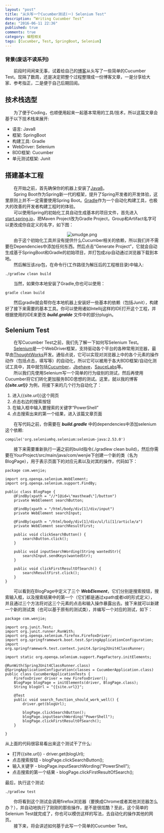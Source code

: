 ```yaml
---
layout: "post"
title: "从头写一个Cucumber测试(一) Selenium Test"
description: “Writing Cucumber Test”
date: "2016-06-11 22:36"
published: true
comments: true
category: 编程相关
tags: [Cucumber, Test, SpringBoot, Selenium]
---
```

### 背景(废话不读系列)
&emsp;&emsp;前段时间闲来无事，试着给自己的[博客]({{site.url}})从头写了一些简单的Cucumber Test。现隔了数周，还是决定把整个过程整理成一份博客文章，一是分享给大家、参考指正，二是便于自己后期回阅。

<!--more-->

## 技术栈选型
&emsp;&emsp;为了便于Coding，也顺便用起来一起基本常用的工具/技术，所以这篇文章会基于以下技术栈来展开:

- 语言: Java8
- 框架: SpringBoot
- 构建工具: Gradle
- WebDriver: Selenium
- BDD框架: Cucumber
- 单元测试框架: Junit

## 搭建基本工程
&emsp;&emsp;在开始之前，首先确保你的机器上安装了[Java8](http://www.oracle.com/technetwork/java/javase/downloads/jdk8-downloads-2133151.html)。<br/>
&emsp;&emsp;Spring Boot作为Spring新一代的框架，提升了Spring开发者的开发体验，这里原则上并不一定需要使用Spring Boot。[Gradle]((http://gradle.org/))作为一个自动化构建工具，也极大的改善的开发者构建工程时的体验。<br/>
&emsp;&emsp;可以使用Spring的初始化工具自动生成基本的项目文件，首先进入[start.spring.io](https://start.spring.io/)，把Maven Project改为Gradle Project，Group和Artifact名字可以更改成你自定义的名字，如下图：
<center><img class="center" src="{{ site.url }}/images/2016/cucumber01.png" alt="smudge.png"></center>
&emsp;&emsp;由于这个初始化工具并没有提供什么Cucumber相关的依赖，所以我们并不需要在Dependencies中添加任何东西。然后点击“Generate Project”，它就会自动生成基于SpringBoot和Gradle的初始项目，并打包成zip自动通过浏览器下载到本地。<br/>
&emsp;&emsp;然后解压该zip包，在命令行(工作路径为解压后的工程根目录)中输入:

```
./gradlew clean build
```

&emsp;&emsp;当然，如果你本地安装了Gradle,你也可以使用：

```
gradle clean build
```
&emsp;&emsp;然后gradle就会帮你在本地机器上安装好一些基本的依赖（包括Junit），构建好了接下来需要的基本工具。你可以使用诸如Intellij这样的IDE打开这个工程，并根据使用的IDE来更改 ___build.gralde___ 文件中的部分plugin。

## Selenium Test
&emsp;&emsp;在写Cucumber Test之前，我们先了解一下如何写Selenium Test。<br/>
&emsp;&emsp;[Selenium](http://www.seleniumhq.org/)是一个WebDriver框架，支持驱动各个平台的各种常用浏览器，最早由[ThoughtWorks](https://thoughtworks.com)开发。通俗点说，它可以实现对浏览器上中的各个元素的操作动作（包括点击，填写等）的自动化，所以它可以被用于各大BDD框架/自动化测试工具中，其中就包括[Cucumber](https://cucumber.io/)，[Jbehave](http://jbehave.org/)，[SauceLabs](https://saucelabs.com/)等。<br/>
&emsp;&emsp;所以我们先使用Selenium写一个简单的行为级别的测试，然后再使用Cucumber将它们转化更加服务BDD思想的测试。这里，就以我的博客 ___{{site.url}}___ 为例，将接下来的几个行为自动化了：

 1. 进入{{site.url}}这个网页
 2. 点击右边的搜索按钮
 3. 在输入框中输入要搜索的关键字“PowerShell”
 4. 点击搜索出来的第一个结果，进入该篇文章页面

&emsp;&emsp;在写代码之前，你需要在 ___build.gradle___ 中的dependencies中添加selenium这个依赖:

```
compile('org.seleniumhq.selenium:selenium-java:2.53.0')
```

&emsp;&emsp;接下来需要重新执行一遍之前的build指令(./gradlew clean build)，然后你需要在YourProject/src/main/java/com/wenjie下创建一个新的类（名为BlogPage），用于表示页面下的对应元素以及对其的操作，代码如下：

```
package com.wenjie;

import org.openqa.selenium.WebElement;
import org.openqa.selenium.support.FindBy;

public class BlogPage {
    @FindBy(xpath = "//*[@id=\"masthead\"]/button")
    private WebElement searchButton;

    @FindBy(xpath = "/html/body/div[1]/div/input")
    private WebElement searchInput;

    @FindBy(xpath = "/html/body/div[1]/div/ul/li[1]/article/a")
    private WebElement searchResultFirst;

    public void clickSearchButton() {
        searchButton.click();
    }

    public void inputSearchWording(String wantedStr){
        searchInput.sendKeys(wantedStr);
    }

    public void clickFirstResultOfSearch() {
        searchResultFirst.click();
    }
}
```

&emsp;&emsp;可以看到在BlogPage中定义了三个 ___WebElement___，它们分别是搜索按钮，搜索输入框，以及搜索结果中的第一个（它们都是通过xpath或者id的形式定义），并且通过三个方法将对这三个元素的点击和输入操作暴露出去。接下来就可以新建一个新的测试类（也可以基于原有的测试类），并编写一个对应的测试，如下：

```
package com.wenjie;

import org.junit.Test;
import org.junit.runner.RunWith;
import org.openqa.selenium.firefox.FirefoxDriver;
import org.springframework.boot.test.SpringApplicationConfiguration;
import org.springframework.test.context.junit4.SpringJUnit4ClassRunner;

import static org.openqa.selenium.support.PageFactory.initElements;

@RunWith(SpringJUnit4ClassRunner.class)
@SpringApplicationConfiguration(classes = CucumberApplication.class)
public class CucumberApplicationTests {
	FirefoxDriver driver = new FirefoxDriver();
	BlogPage blogPage = initElements(driver, BlogPage.class);
	String blogUrl = "{{site.url}}";

	@Test
	public void search_function_should_work_well() {
		driver.get(blogUrl);

		blogPage.clickSearchButton();
		blogPage.inputSearchWording("PowerShell");
		blogPage.clickFirstResultOfSearch();
	}

}
```
从上面的代码很容易看出来这个测试干了什么:

- 打开{{site.url}} - driver.get(blogUrl);
- 点击搜索按钮 - blogPage.clickSearchButton();
- 输入关键字 - blogPage.inputSearchWording("PowerShell");
- 点击搜索的第一个结果 - blogPage.clickFirstResultOfSearch();

最后，执行这个测试:

```
./gradlew test
```

&emsp;&emsp;你将看到这个测试会调用firefox浏览器（要换成Chrome或者其他浏览器怎么办？），并自动地执行了刚刚的那些操作，是不是很炫酷？至此，这个简单的Selenium Test就完成了，你也可以模仿这样的写法，去自动化的操作其他的网页。<br/>
&emsp;&emsp;接下来，将会讲述如何基于此写一个简单的Cucumber Test。
